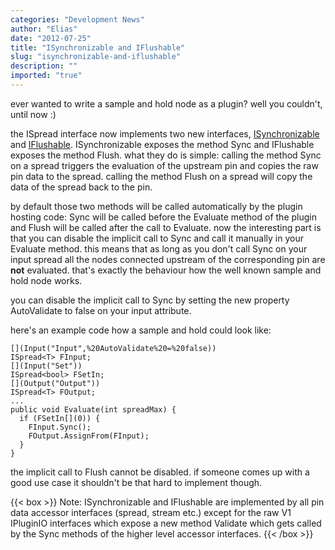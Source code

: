 ```yaml
---
categories: "Development News"
author: "Elias"
date: "2012-07-25"
title: "ISynchronizable and IFlushable"
slug: "isynchronizable-and-iflushable"
description: ""
imported: "true"
---
```



ever wanted to write a sample and hold node as a plugin? well you couldn't, until now :)
<!--break-->
the ISpread interface now implements two new interfaces, [ISynchronizable](https://legacy.vvvv.org/pluginspecs/T_VVVV_Utils_Streams_ISynchronizable.htm) and [IFlushable](https://legacy.vvvv.org/pluginspecs/T_VVVV_Utils_Streams_IFlushable.htm). 
ISynchronizable exposes the method Sync and IFlushable exposes the method Flush. what they do is simple: 
calling the method Sync on a spread triggers the evaluation of the upstream pin and copies the raw pin data to the spread.
calling the method Flush on a spread will copy the data of the spread back to the pin.

by default those two methods will be called automatically by the plugin hosting code: Sync will be called before the Evaluate method of the plugin and Flush will be called after the call to Evaluate.
now the interesting part is that you can disable the implicit call to Sync and call it manually in your Evaluate method. this means that as long as you don't call Sync on your input spread all the nodes connected upstream of the corresponding pin are **not** evaluated. that's exactly the behaviour how the well known sample and hold node works.

you can disable the implicit call to Sync by setting the new property AutoValidate to false on your input attribute.

here's an example code how a sample and hold could look like:
```
[](Input("Input",%20AutoValidate%20=%20false))
ISpread<T> FInput;
[](Input("Set"))
ISpread<bool> FSetIn;
[](Output("Output"))
ISpread<T> FOutput;
...
public void Evaluate(int spreadMax) {
  if (FSetIn[](0)) {
    FInput.Sync();
    FOutput.AssignFrom(FInput);
  }
}
```

the implicit call to Flush cannot be disabled. if someone comes up with a good use case it shouldn't be that hard to implement though.

{{< box >}}
Note:
ISynchronizable and IFlushable are implemented by all pin data accessor interfaces (spread, stream etc.) except for the raw V1 IPluginIO interfaces which expose a new method Validate which gets called by the Sync methods of the higher level accessor interfaces.
{{< /box >}}